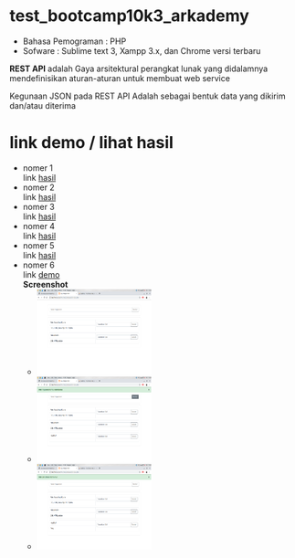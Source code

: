 # test_bootcamp10k3_arkademy
<ul>
  <li>Bahasa Pemograman : PHP</li>
  <li>Sofware : Sublime text 3, Xampp 3.x, dan Chrome versi terbaru</li>
 </ul>
<p><strong>REST API</strong> adalah Gaya arsitektural perangkat lunak yang didalamnya mendefinisikan aturan-aturan untuk membuat web service</p>
<p>Kegunaan JSON pada REST API Adalah sebagai bentuk data yang dikirim dan/atau diterima</p>

# link demo / lihat hasil
<ul>
  <li>
    nomer 1<br>
    link <a href="http://adentdkdemo.epizy.com/tes_bootcamp10k3/soal1.php">hasil</a>
  </li>
  <li>
    nomer 2<br>
    link <a href="http://adentdkdemo.epizy.com/tes_bootcamp10k3/soal2.php">hasil</a>
  </li>
  <li>
    nomer 3<br>
    link <a href="http://adentdkdemo.epizy.com/tes_bootcamp10k3/soal3.php">hasil</a>
  </li>
  <li>
    nomer 4<br>
    link <a href="http://adentdkdemo.epizy.com/tes_bootcamp10k3/soal4.php">hasil</a>
  </li>
  <li>
    nomer 5<br>
    link <a href="http://adentdkdemo.epizy.com/tes_bootcamp10k3/soal5.php">hasil</a>
  </li>
  <li>
    nomer 6<br>
    link <a href="http://adentdkdemo.epizy.com/tes_bootcamp10k3/soal6">demo</a>
    <br>
    <b>Screenshot</b>
    <ul>
      <li>
      <img src="https://raw.githubusercontent.com/adentdk/test_bootcamp10k3_arkademy/master/screenshot/soal61.png" width="200" height="150">  
      </li>
      <li>
      <img src="https://raw.githubusercontent.com/adentdk/test_bootcamp10k3_arkademy/master/screenshot/soal62.png" width="200" height="150">  
      </li>
      <li>
      <img src="https://raw.githubusercontent.com/adentdk/test_bootcamp10k3_arkademy/master/screenshot/soal63.png" width="200" height="150">  
      </li>
  </li>
</ul>
